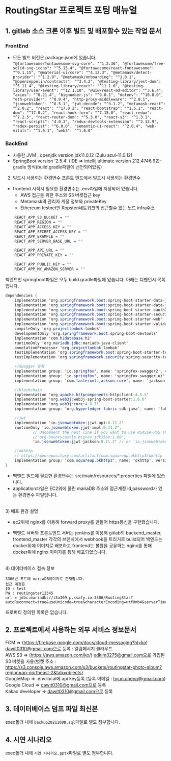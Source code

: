 # RoutingStar 프로젝트 포팅 매뉴얼

## 1. gitlab 소스 크론 이후 빌드 및 배포할수 있는 작업 문서

### FrontEnd

- 모든 빌드 버전은 package.json에 있습니다.<br>
  `"@fortawesome/fontawesome-svg-core": "^1.2.36", "@fortawesome/free-solid-svg-icons": "^5.15.4", "@fortawesome/react-fontawesome": "^0.1.15", "@material-ui/core": "^4.12.3", "@metamask/detect-provider": "^1.2.0", "@metamask/onboarding": "^1.0.1", "@openzeppelin/contracts": "^3.4.2", "@testing-library/jest-dom": "^5.11.4", "@testing-library/react": "^11.1.0", "@testing-library/user-event": "^12.1.10", "@uiw/react-md-editor": "^3.6.4", "axios": "^0.21.4", "bignumber.js": "^9.0.1", "dotenv": "^10.0.0", "eth-provider": "^0.9.4", "http-proxy-middleware": "^2.0.1", "jsonwebtoken": "^8.5.1", "jwt-decode": "^3.1.2", "metamask-react": "^2.0.2", "react": "^17.0.2", "react-bootstrap": "^1.6.1", "react-dom": "^17.0.2", "react-hook-form": "^7.15.0", "react-redux": "^7.2.5", "react-router-dom": "^5.3.0", "react-s3": "^1.3.1", "react-scripts": "4.0.3", "redux-devtools-extension": "^2.13.9", "redux-persist": "^6.0.0", "semantic-ui-react": "^2.0.4", "web-vitals": "^1.0.1", "web3": "^1.6.0" `

### BackEnd

- 사용한 JVM : openjdk version jdk11.0.12 (Zulu azul-11.0.12)
- SpringBoot version '2.5.4' (IDE => intellij ultimate version 212.4746.92)- gradle 방식(build.gradle파일에 선언되어있음)

2. 빌드시 사용되는 환경변수
   프론트 엔드에서 빌드시 사용되는 환경변수

- frontend 시작시 필요한 환경변수는 .env파일에 저장되어 있습니다.
  - AWS 접근을 위한 주소와 S3 버켓접근 key
  - Metamask의 관리자 계정 정보와 privateKey
  - Ethereum testnet인 Ropsten네트워크의 접근할수 있는 노드 infra주소

```bash
    REACT_APP_S3_BUCKET = ""
    REACT_APP_REGION = ""
    REACT_APP_ACCESS_KEY = ""
    REACT_APP_SECRET_ACCESS_KEY = ""
    REACT_APP_EXAMPLE = ""
    REACT_APP_SERVER_BASE_URL = ""

    REACT_APP_API_URL = ""
    REACT_APP_PRIVATE_KEY = ""

    REACT_APP_PUBLIC_KEY = ""
    REACT_APP_MY_AMAZON_SERVER = ""
```

백엔드인 springboot파일은 모두 build.gradle파일에 있습니다.
아래는 디펜던시 목록입니다.

```java
dependencies {
    implementation 'org.springframework.boot:spring-boot-starter-data-jdbc'
    implementation 'org.springframework.boot:spring-boot-starter-data-jpa'
    implementation 'org.springframework.boot:spring-boot-starter-oauth2-client'
    implementation 'org.springframework.boot:spring-boot-starter-security'
    implementation 'org.springframework.boot:spring-boot-starter-web'
    implementation 'org.springframework.boot:spring-boot-starter-validation'
    compileOnly 'org.projectlombok:lombok'
    developmentOnly 'org.springframework.boot:spring-boot-devtools'
    implementation 'com.h2database:h2'
    runtimeOnly 'org.mariadb.jdbc:mariadb-java-client'
    annotationProcessor 'org.projectlombok:lombok'
    testImplementation 'org.springframework.boot:spring-boot-starter-test'
    testImplementation 'org.springframework.security:spring-security-test'

    //Swagger 등록
    implementation group: 'io.springfox', name: 'springfox-swagger2', version: '2.9.2'
    implementation group: 'io.springfox', name: 'springfox-swagger-ui', version: '2.9.2'
    implementation group: 'com.fasterxml.jackson.core', name: 'jackson-databind', version: '2.12.3'

    //blockchain
    implementation 'org.apache.httpcomponents:httpclient:4.5.5'
    implementation 'org.web3j:web3j-spring-boot-starter:1.6.0'
    implementation 'org.web3j:core:4.8.7'
    implementation group: 'org.hyperledger.fabric-sdk-java', name: 'fabric-sdk-java', version: '1.4.0'

    //jwt
    implementation 'io.jsonwebtoken:jjwt-api:0.11.2'
    runtimeOnly 'io.jsonwebtoken:jjwt-impl:0.11.2',
            // Uncomment the next line if you want to use RSASSA-PSS (PS256, PS384, PS512) algorithms:
            //'org.bouncycastle:bcprov-jdk15on:1.60',
            'io.jsonwebtoken:jjwt-jackson:0.11.2' // or 'io.jsonwebtoken:jjwt-gson:0.11.2' for gson

    //okhttp
    // https://mvnrepository.com/artifact/com.squareup.okhttp3/okhttp
    implementation group: 'com.squareup.okhttp3', name: 'okhttp', version: '4.9.1'
}
```

- 백엔드 빌드에 필요한 환경변수는 src/main/resources/\*.properties 파일에 있습니다.
- application파일은 EC2위에 올린 mariaDB 주소와 접근계정 id,password가 있는 환경변수 파일입니다.

<br>
3) 배포 환경 설명

- ec2위에 nginx를 이용해 forward proxy를 만들어 https통신을 구현했습니다.

- 백엔드 서버와 프론트엔드 서버는 jenkins를 이용해 gitlab의 backend_master, frontend_master 각각의 브랜치에서 webhook을 트리거로 build되어 백엔드는 docker위에 이미지로 배포하고 frontend는 볼륨을 공유하는 nginx를 통해 docker위에 nginx 이미지를 통해 배포되었습니다.

<br>
4) 데이터베이스 접속 정보

```
3306번 포트에 mariaDB이미지로 존재합니다.
접근 계정은
ID : test
PW : routingstar12345
url = jdbc:mariadb://i5a309.p.ssafy.io:3306/RoutingStar?autoReconnect=true&useUnicode=true&characterEncoding=utf8mb4&serverTimezone=KST
```

프로퍼티 정의된 목록은 없습니다.

## 2. 프로젝트에서 사용하는 외부 서비스 정보문서

FCM => (https://firebase.google.com/docs/cloud-messaging?hl=ko) dawit0310@gmail.com으로 등록 : 알림메시지 클라우드<br>
AWS S3 => (https://aws.amazon.com/ko/) edkim3275@gmail.com으로 가입된 S3 버켓을 사용{벗켓 주소 : https://s3.console.aws.amazon.com/s3/buckets/routingstar-photo-album?region=ap-northeast-2&tab=objects}<br>
GoogleMap => .env.local에 api key등록 (등록 이메일 : hyun.ohenn@gmail.com)<br>
Google Cloud => dawit0310@gmail.com으로 등록<br>
Kakao developer => dawit0310@gmail.com으로 등록<br>

## 3. 데이터베이스 덤프 파일 최신본

exec폴더 내에 `backup20211008.sql`파일로 별도 첨부합니다.

## 4. 시연 시나리오

exec폴더 내에 `시연 시나리오.pptx`파일로 별도 첨부합니다.
